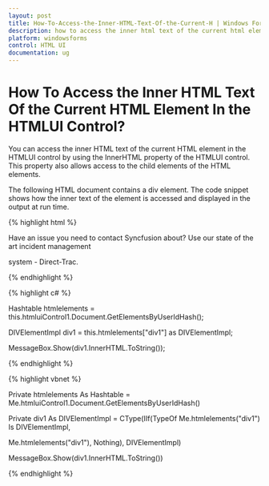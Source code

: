 ```yaml
---
layout: post
title: How-To-Access-the-Inner-HTML-Text-Of-the-Current-H | Windows Forms | Syncfusion
description: how to access the inner html text of the current html element in the htmlui control?
platform: windowsforms
control: HTML UI
documentation: ug
---
```


# How To Access the Inner HTML Text Of the Current HTML Element In the HTMLUI Control?

You can access the inner HTML text of the current HTML element in the HTMLUI control by using the InnerHTML property of the HTMLUI control. This property also allows access to the child elements of the HTML elements.

The following HTML document contains a div element. The code snippet shows how the inner text of the element is accessed and displayed in the output at run time.

{% highlight html %}


<!-- HTML Document -->

<html>

<body>

<div id="div1">

Have an issue you need to contact Syncfusion about? Use our state of the art incident management

system - Direct-Trac.

</div>

</body>

</html>

{% endhighlight %}

{% highlight c# %}



Hashtable htmlelements = this.htmluiControl1.Document.GetElementsByUserIdHash();

DIVElementImpl div1 = this.htmlelements["div1"] as DIVElementImpl;

MessageBox.Show(div1.InnerHTML.ToString());

{% endhighlight %}

{% highlight vbnet %}



Private htmlelements As Hashtable = Me.htmluiControl1.Document.GetElementsByUserIdHash()

Private div1 As DIVElementImpl = CType(IIf(TypeOf Me.htmlelements("div1") Is DIVElementImpl, 

Me.htmlelements("div1"), Nothing), DIVElementImpl)

MessageBox.Show(div1.InnerHTML.ToString())

{% endhighlight %}

